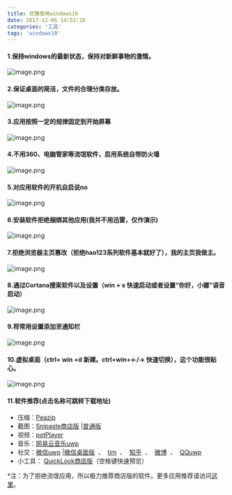 ```yaml
---
title: 优雅使用windows10
date: 2017-12-06 14:52:10
categories: '工具'
tags: 'windows10'
---
```

#### 1.保持windows的最新状态，保持对新鲜事物的激情。
![image.png](http://upload-images.jianshu.io/upload_images/6191737-934e8ff65e69623e.png?imageMogr2/auto-orient/strip%7CimageView2/2/w/1240)
#### 2.保证桌面的简洁，文件的合理分类存放。
![image.png](http://upload-images.jianshu.io/upload_images/6191737-72a621689f12f35d.png?imageMogr2/auto-orient/strip%7CimageView2/2/w/1240)

#### 3.应用按照一定的规律固定到开始屏幕
![image.png](http://upload-images.jianshu.io/upload_images/6191737-94e7f79d80dcb815.png?imageMogr2/auto-orient/strip%7CimageView2/2/w/1240)

#### 4.不用360、电脑管家等流氓软件，启用系统自带防火墙
![image.png](http://upload-images.jianshu.io/upload_images/6191737-1b5d5a2b69da8031.png?imageMogr2/auto-orient/strip%7CimageView2/2/w/1240)

#### 5.对应用软件的开机自启说no
![image.png](http://upload-images.jianshu.io/upload_images/6191737-823462554437a8cb.png?imageMogr2/auto-orient/strip%7CimageView2/2/w/1240)

#### 6.安装软件拒绝捆绑其他应用(我并不用迅雷，仅作演示)
![image.png](http://upload-images.jianshu.io/upload_images/6191737-f28931dc71b7912e.png?imageMogr2/auto-orient/strip%7CimageView2/2/w/1240)

#### 7.拒绝浏览器主页篡改（拒绝hao123系列软件基本就好了），我的主页我做主。
![image.png](http://upload-images.jianshu.io/upload_images/6191737-6ca459f0c88206ea.png?imageMogr2/auto-orient/strip%7CimageView2/2/w/1240)

#### 8.通过Cortana搜索软件以及设置（win + s 快速启动或者设置“你好，小娜”语音启动）
![image.png](http://upload-images.jianshu.io/upload_images/6191737-2b671c30a67683b4.png?imageMogr2/auto-orient/strip%7CimageView2/2/w/1240)

#### 9.将常用设置添加至通知栏
![image.png](http://upload-images.jianshu.io/upload_images/6191737-6d43449d804f1745.png?imageMogr2/auto-orient/strip%7CimageView2/2/w/1240)

#### 10.虚拟桌面（ctrl+ win +d 新建。ctrl+win+←/→ 快速切换），这个功能很贴心。
![image.png](http://upload-images.jianshu.io/upload_images/6191737-a684aa891d9ef58d.png?imageMogr2/auto-orient/strip%7CimageView2/2/w/1240)

#### 11.软件推荐(点击名称可跳转下载地址)

* 压缩：[Peazip](http://www.peazip.org/)
* 截图：<a href="javascript:alert('请打开微软商店搜索Snipaste')">Snipaste商店版</a>&nbsp;|[普通版](https://zh.snipaste.com/)
* 视频：[potPlayer](http://potplayer.daum.net/?lang=zh_CN)
* 音乐：<a href="javascript:alert('请打开微软商店搜索网易云音乐')">网易云音乐uwp</a>
* 社交：<a href="javascript:alert('请打开微软商店搜索微信')">微信uwp</a>&nbsp;|<a href="javascript:alert('微软商店也有提供下载！！！')">微信桌面版</a>&nbsp;&nbsp;、&nbsp;&nbsp;[tim](https://office.qq.com/)&nbsp;&nbsp;、&nbsp;&nbsp;<a href="javascript:alert('请打开微软商店搜索知乎')">知乎</a>&nbsp;&nbsp;、&nbsp;&nbsp;<a href="javascript:alert('请打开微软商店搜索微博')">微博</a>&nbsp;&nbsp;、&nbsp;&nbsp;<a href="javascript:alert('请打开微软商店搜索QQ')">QQuwp</a>
* 小工具： <a href="javascript:alert('请打开微软商店搜索QuickLook')">QuickLook商店版</a>（空格键快速预览）

*注：为了拒绝流氓应用，所以极力推荐商店版的软件。更多应用推荐请访问[这里](https://emlvirus.gitbooks.io/windows-apps-that-amaze-us/content/)。




